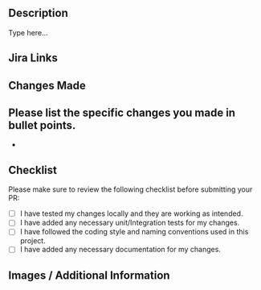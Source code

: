 ## Description
Type here...

## Jira Links


## Changes Made
Please list the specific changes you made in bullet points.
-
-

## Checklist
Please make sure to review the following checklist before submitting your PR:

- [ ] I have tested my changes locally and they are working as intended.
- [ ] I have added any necessary unit/Integration tests for my changes.
- [ ] I have followed the coding style and naming conventions used in this project.
- [ ] I have added any necessary documentation for my changes.

## Images / Additional Information
